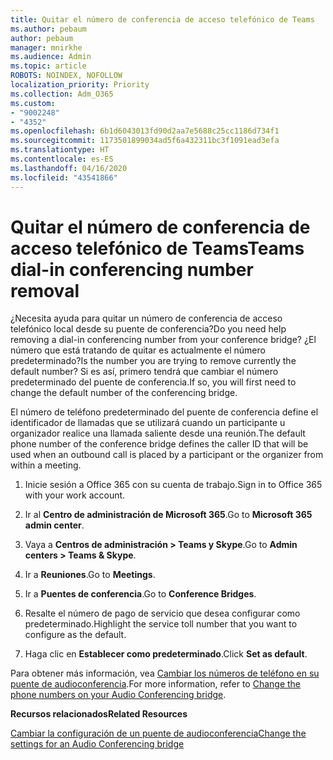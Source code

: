 ```yaml
---
title: Quitar el número de conferencia de acceso telefónico de Teams
ms.author: pebaum
author: pebaum
manager: mnirkhe
ms.audience: Admin
ms.topic: article
ROBOTS: NOINDEX, NOFOLLOW
localization_priority: Priority
ms.collection: Adm_O365
ms.custom:
- "9002248"
- "4352"
ms.openlocfilehash: 6b1d6043013fd90d2aa7e5688c25cc1186d734f1
ms.sourcegitcommit: 1173501899034ad5f6a432311bc3f1091ead3efa
ms.translationtype: HT
ms.contentlocale: es-ES
ms.lasthandoff: 04/16/2020
ms.locfileid: "43541866"
---
```

# <a name="teams-dial-in-conferencing-number-removal"></a><span data-ttu-id="ea69c-102">Quitar el número de conferencia de acceso telefónico de Teams</span><span class="sxs-lookup"><span data-stu-id="ea69c-102">Teams dial-in conferencing number removal</span></span>

<span data-ttu-id="ea69c-103">¿Necesita ayuda para quitar un número de conferencia de acceso telefónico local desde su puente de conferencia?</span><span class="sxs-lookup"><span data-stu-id="ea69c-103">Do you need help removing a dial-in conferencing number from your conference bridge?</span></span> <span data-ttu-id="ea69c-104">¿El número que está tratando de quitar es actualmente el número predeterminado?</span><span class="sxs-lookup"><span data-stu-id="ea69c-104">Is the number you are trying to remove currently the default number?</span></span> <span data-ttu-id="ea69c-105">Si es así, primero tendrá que cambiar el número predeterminado del puente de conferencia.</span><span class="sxs-lookup"><span data-stu-id="ea69c-105">If so, you will first need to change the default number of the conferencing bridge.</span></span>

<span data-ttu-id="ea69c-106">El número de teléfono predeterminado del puente de conferencia define el identificador de llamadas que se utilizará cuando un participante u organizador realice una llamada saliente desde una reunión.</span><span class="sxs-lookup"><span data-stu-id="ea69c-106">The default phone number of the conference bridge defines the caller ID that will be used when an outbound call is placed by a participant or the organizer from within a meeting.</span></span>

1. <span data-ttu-id="ea69c-107">Inicie sesión a Office 365 con su cuenta de trabajo.</span><span class="sxs-lookup"><span data-stu-id="ea69c-107">Sign in to Office 365 with your work account.</span></span>

2. <span data-ttu-id="ea69c-108">Ir al **Centro de administración de Microsoft 365**.</span><span class="sxs-lookup"><span data-stu-id="ea69c-108">Go to **Microsoft 365 admin center**.</span></span>

3. <span data-ttu-id="ea69c-109">Vaya a **Centros de administración > Teams y Skype**.</span><span class="sxs-lookup"><span data-stu-id="ea69c-109">Go to **Admin centers > Teams & Skype**.</span></span>

4. <span data-ttu-id="ea69c-110">Ir a **Reuniones**.</span><span class="sxs-lookup"><span data-stu-id="ea69c-110">Go to **Meetings**.</span></span>

5. <span data-ttu-id="ea69c-111">Ir a **Puentes de conferencia**.</span><span class="sxs-lookup"><span data-stu-id="ea69c-111">Go to **Conference Bridges**.</span></span>

6. <span data-ttu-id="ea69c-112">Resalte el número de pago de servicio que desea configurar como predeterminado.</span><span class="sxs-lookup"><span data-stu-id="ea69c-112">Highlight the service toll number that you want to configure as the default.</span></span>

7. <span data-ttu-id="ea69c-113">Haga clic en **Establecer como predeterminado**.</span><span class="sxs-lookup"><span data-stu-id="ea69c-113">Click **Set as default**.</span></span>

<span data-ttu-id="ea69c-114">Para obtener más información, vea [Cambiar los números de teléfono en su puente de audioconferencia](https://docs.microsoft.com/microsoftteams/change-the-phone-numbers-on-your-audio-conferencing-bridge).</span><span class="sxs-lookup"><span data-stu-id="ea69c-114">For more information, refer to [Change the phone numbers on your Audio Conferencing bridge](https://docs.microsoft.com/microsoftteams/change-the-phone-numbers-on-your-audio-conferencing-bridge).</span></span>

<span data-ttu-id="ea69c-115">**Recursos relacionados**</span><span class="sxs-lookup"><span data-stu-id="ea69c-115">**Related Resources**</span></span>

[<span data-ttu-id="ea69c-116">Cambiar la configuración de un puente de audioconferencia</span><span class="sxs-lookup"><span data-stu-id="ea69c-116">Change the settings for an Audio Conferencing bridge</span></span>](https://docs.microsoft.com/microsoftteams/change-the-settings-for-an-audio-conferencing-bridge)
